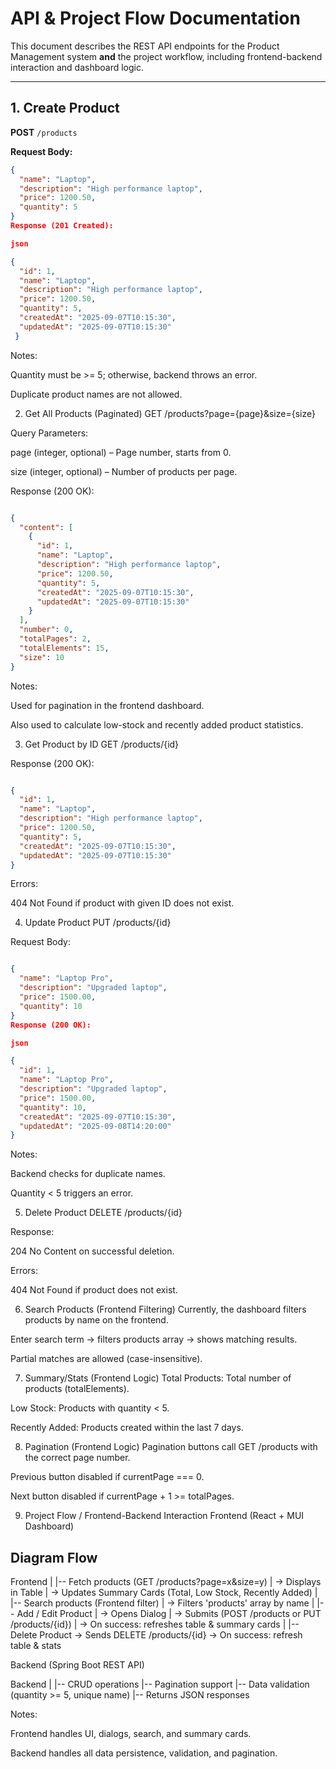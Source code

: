 # API & Project Flow Documentation

This document describes the REST API endpoints for the Product Management system **and** the project workflow, including frontend-backend interaction and dashboard logic.

---

## **1. Create Product**

**POST** `/products`

**Request Body:**

```json
{
  "name": "Laptop",
  "description": "High performance laptop",
  "price": 1200.50,
  "quantity": 5
}
Response (201 Created):

json

{
  "id": 1,
  "name": "Laptop",
  "description": "High performance laptop",
  "price": 1200.50,
  "quantity": 5,
  "createdAt": "2025-09-07T10:15:30",
  "updatedAt": "2025-09-07T10:15:30"
 } 
```

Notes:

Quantity must be >= 5; otherwise, backend throws an error.

Duplicate product names are not allowed.

2. Get All Products (Paginated)
GET /products?page={page}&size={size}

Query Parameters:

page (integer, optional) – Page number, starts from 0.

size (integer, optional) – Number of products per page.

Response (200 OK):

```json

{
  "content": [
    {
      "id": 1,
      "name": "Laptop",
      "description": "High performance laptop",
      "price": 1200.50,
      "quantity": 5,
      "createdAt": "2025-09-07T10:15:30",
      "updatedAt": "2025-09-07T10:15:30"
    }
  ],
  "number": 0,
  "totalPages": 2,
  "totalElements": 15,
  "size": 10
}
```

Notes:

Used for pagination in the frontend dashboard.

Also used to calculate low-stock and recently added product statistics.

3. Get Product by ID
GET /products/{id}

Response (200 OK):

```json

{
  "id": 1,
  "name": "Laptop",
  "description": "High performance laptop",
  "price": 1200.50,
  "quantity": 5,
  "createdAt": "2025-09-07T10:15:30",
  "updatedAt": "2025-09-07T10:15:30"
}

```
Errors:

404 Not Found if product with given ID does not exist.

4. Update Product
PUT /products/{id}

Request Body:

```json

{
  "name": "Laptop Pro",
  "description": "Upgraded laptop",
  "price": 1500.00,
  "quantity": 10
}
Response (200 OK):

json

{
  "id": 1,
  "name": "Laptop Pro",
  "description": "Upgraded laptop",
  "price": 1500.00,
  "quantity": 10,
  "createdAt": "2025-09-07T10:15:30",
  "updatedAt": "2025-09-08T14:20:00"
}

```
Notes:

Backend checks for duplicate names.

Quantity < 5 triggers an error.

5. Delete Product
DELETE /products/{id}

Response:

204 No Content on successful deletion.

Errors:

404 Not Found if product does not exist.


6. Search Products (Frontend Filtering)
Currently, the dashboard filters products by name on the frontend.

Enter search term → filters products array → shows matching results.

Partial matches are allowed (case-insensitive).


7. Summary/Stats (Frontend Logic)
Total Products: Total number of products (totalElements).

Low Stock: Products with quantity < 5.

Recently Added: Products created within the last 7 days.


8. Pagination (Frontend Logic)
Pagination buttons call GET /products with the correct page number.

Previous button disabled if currentPage === 0.

Next button disabled if currentPage + 1 >= totalPages.


9. Project Flow / Frontend-Backend Interaction
Frontend (React + MUI Dashboard)



## Diagram Flow

Frontend
   |
   |-- Fetch products (GET /products?page=x&size=y)
   |      -> Displays in Table
   |      -> Updates Summary Cards (Total, Low Stock, Recently Added)
   |
   |-- Search products (Frontend filter)
   |      -> Filters 'products' array by name
   |
   |-- Add / Edit Product
   |      -> Opens Dialog
   |      -> Submits (POST /products or PUT /products/{id})
   |      -> On success: refreshes table & summary cards
   |
   |-- Delete Product
          -> Sends DELETE /products/{id}
          -> On success: refresh table & stats


Backend (Spring Boot REST API)


Backend
   |
   |-- CRUD operations
   |-- Pagination support
   |-- Data validation (quantity >= 5, unique name)
   |-- Returns JSON responses


Notes:

Frontend handles UI, dialogs, search, and summary cards.

Backend handles all data persistence, validation, and pagination.
